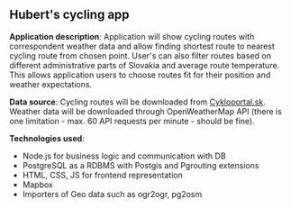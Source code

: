 

## Hubert's cycling app

**Application description**: 
Application will show cycling routes with correspondent weather data and allow finding shortest route to nearest cycling route from chosen point. User's can also filter routes based on different administrative parts of Slovakia and average route temperature. This allows application users to choose routes fit for their position and weather expectations. 

**Data source**: 
Cycling routes will be downloaded from [Cykloportal.sk](http://www.cykloportal.sk/). Weather data will be downloaded through OpenWeatherMap API (there is one limitation - max. 60 API requests per minute - should be fine).

**Technologies used**: 
- Node.js for business logic and communication with DB
- PostgreSQL as a RDBMS with Postgis and Pgrouting extensions
- HTML, CSS, JS for frontend representation
- Mapbox
- Importers of Geo data such as ogr2ogr, pg2osm
